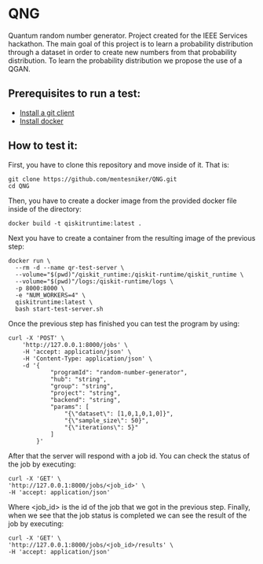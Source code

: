 # QNG
Quantum random number generator. Project created for the IEEE Services hackathon. The main goal of this project is to learn a probability distribution through a dataset in order to create new numbers from that probability distribution. To learn the probability distribution we propose the use of a QGAN.

## Prerequisites to run a test:

- [Install a git client](https://git-scm.com/downloads)
- [Install docker](https://docs.docker.com/get-docker/)

## How to test it:

First, you have to clone this repository and move inside of it. That is:

    git clone https://github.com/mentesniker/QNG.git
    cd QNG

Then, you have to create a docker image from the provided docker file inside of the directory:

    docker build -t qiskitruntime:latest .

Next you have to create a container from the resulting image of the previous step:

    docker run \
      --rm -d --name qr-test-server \
      --volume="$(pwd)"/qiskit_runtime:/qiskit-runtime/qiskit_runtime \
      --volume="$(pwd)"/logs:/qiskit-runtime/logs \
      -p 8000:8000 \
      -e "NUM_WORKERS=4" \
      qiskitruntime:latest \
      bash start-test-server.sh

Once the previous step has finished you can test the program by using:

    curl -X 'POST' \
        'http://127.0.0.1:8000/jobs' \
        -H 'accept: application/json' \
        -H 'Content-Type: application/json' \
        -d '{
                "programId": "random-number-generator",
                "hub": "string",
                "group": "string",
                "project": "string",
                "backend": "string",
                "params": [
                    "{\"dataset\": [1,0,1,0,1,0]}",
                    "{\"sample_size\": 50}",
                    "{\"iterations\": 5}"
                ]
            }'

After that the server will respond with a job id. You can check the status of the job by executing:

    curl -X 'GET' \
    'http://127.0.0.1:8000/jobs/<job_id>' \
    -H 'accept: application/json'

Where <job_id> is the id of the job that we got in the previous step. Finally, when we see that the job status is completed we can see the result of the job by executing:

    curl -X 'GET' \
    'http://127.0.0.1:8000/jobs/<job_id>/results' \
    -H 'accept: application/json'
